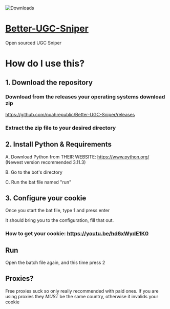 ![Downloads](https://img.shields.io/github/downloads/noahrepublic/Better-UGC-Sniper/total?)
# [Better-UGC-Sniper](https://discord.gg/Kk8n2QpFCb)

Open sourced UGC Sniper

# How do I use this?

## 1. Download the repository

### Download from the releases your operating systems download zip

https://github.com/noahrepublic/Better-UGC-Sniper/releases

### Extract the zip file to your desired directory

## 2. Install Python & Requirements

A. Download Python from THEIR WEBSITE: https://www.python.org/ (Newest version recommended 3.11.3)

B. Go to the bot's directory

C. Run the bat file named "run"


## 3. Configure your cookie

Once you start the bat file, type 1 and press enter

It should bring you to the configuration, fill that out.

### How to get your cookie: https://youtu.be/hd6xWydE1K0
## Run

Open the batch file again, and this time press 2

## Proxies?

Free proxies suck so only really recommended with paid ones. If you are using proxies they _MUST_ be the same country, otherwise it invalids your cookie
